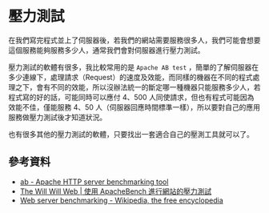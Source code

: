 # 壓力測試

在我們寫完程式並上了伺服器後，若我們的網站需要服務很多人，我們可能會想要這個服務能夠服務多少人，通常我們會對伺服器進行壓力測試。

壓力測試的軟體有很多，我比較常用的是 `Apache AB test` ，簡單的了解伺服器在多少連線下，處理請求（Request）的速度及效能，而同樣的機器在不同的程式處理之下，會有不同的效能，所以沒辦法統一的斷定哪一種機器只能服務多少人，若程式寫的好的話，可能同時可以應付 4、500 人同使請求，但也有程式可能因為效能不佳，僅能服務 4、50 人（伺服器回應時間標準一樣），所以要對自己的應用服務做壓力測試後才知道狀況。

也有很多其他的壓力測試的軟體，只要找出一套適合自己的壓測工具就可以了。

## 參考資料
* [ab - Apache HTTP server benchmarking tool](http://httpd.apache.org/docs/2.2/programs/ab.html)
* [The Will Will Web | 使用 ApacheBench 進行網站的壓力測試](http://blog.miniasp.com/post/2008/06/30/Using-ApacheBench-ab-to-to-Web-stress-test.aspx)
* [Web server benchmarking - Wikipedia, the free encyclopedia](http://en.wikipedia.org/wiki/Web_server_benchmarking)
